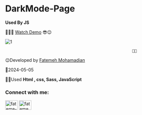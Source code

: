 # DarkMode-Page
**Used By JS**

👩‍💻😎 [Watch Demo](https://fatememohamadian.github.io/DarkMood-Page/)
                                                           😎😉  

                                                           
 ![1](https://github.com/fatemeMohamadian/DarkMood-Page/assets/155579918/58799bb2-6509-4ac8-a8bb-cb888831bb47)

                                                             👩‍💻
                                    
                                                          

 😉Developed by <a href="https://linkedin.com/in/fateme-mohamadian-dev0824" target="blank">Fatemeh Mohamadian</a>

 📅2024-05-05

 👩‍💻Used **Html , css, Sass, JavaScript** 

 <h3 align="left">Connect with me:</h3>
<p align="left">
<a href="https://linkedin.com/in/fateme-mohamadian-dev0824" target="blank"><img align="center" src="https://raw.githubusercontent.com/rahuldkjain/github-profile-readme-generator/master/src/images/icons/Social/linked-in-alt.svg" alt="fateme-mohamadian-dev0824" height="30" width="40" /></a>
<a href="https://instagram.com/fateme_mohamadiian.fed" target="blank"><img align="center" src="https://raw.githubusercontent.com/rahuldkjain/github-profile-readme-generator/master/src/images/icons/Social/instagram.svg" alt="fateme_mohamadiian.fed" height="30" width="40" /></a>
</p>
